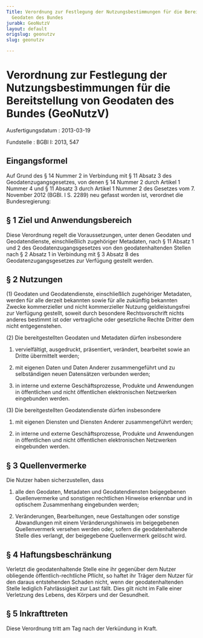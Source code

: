 ```yaml
---
Title: Verordnung zur Festlegung der Nutzungsbestimmungen für die Bereitstellung von
  Geodaten des Bundes
jurabk: GeoNutzV
layout: default
origslug: geonutzv
slug: geonutzv

---
```


# Verordnung zur Festlegung der Nutzungsbestimmungen für die Bereitstellung von Geodaten des Bundes (GeoNutzV)

Ausfertigungsdatum
:   2013-03-19

Fundstelle
:   BGBl I: 2013, 547


## Eingangsformel

Auf Grund des § 14 Nummer 2 in Verbindung mit § 11 Absatz 3 des Geodatenzugangsgesetzes, von denen § 14 Nummer 2 durch Artikel 1 Nummer 4 und § 11 Absatz 3 durch Artikel 1 Nummer 2 des Gesetzes vom 7. November 2012 (BGBl. I S. 2289) neu gefasst worden ist, verordnet die Bundesregierung:


## § 1 Ziel und Anwendungsbereich

Diese Verordnung regelt die Voraussetzungen, unter denen Geodaten und Geodatendienste, einschließlich zugehöriger Metadaten, nach § 11 Absatz 1 und 2 des Geodatenzugangsgesetzes von den geodatenhaltenden Stellen nach § 2 Absatz 1 in Verbindung mit § 3 Absatz 8 des Geodatenzugangsgesetzes zur Verfügung gestellt werden.


## § 2 Nutzungen

(1) Geodaten und Geodatendienste, einschließlich zugehöriger Metadaten, werden für alle derzeit bekannten sowie für alle zukünftig bekannten Zwecke kommerzieller und nicht kommerzieller Nutzung geldleistungsfrei zur Verfügung gestellt, soweit durch besondere Rechtsvorschrift nichts anderes bestimmt ist oder vertragliche oder gesetzliche Rechte Dritter dem nicht entgegenstehen.

(2) Die bereitgestellten Geodaten und Metadaten dürfen insbesondere

1.  vervielfältigt, ausgedruckt, präsentiert, verändert, bearbeitet sowie an Dritte übermittelt werden;


2.  mit eigenen Daten und Daten Anderer zusammengeführt und zu selbständigen neuen Datensätzen verbunden werden;


3.  in interne und externe Geschäftsprozesse, Produkte und Anwendungen in öffentlichen und nicht öffentlichen elektronischen Netzwerken eingebunden werden.




(3) Die bereitgestellten Geodatendienste dürfen insbesondere

1.  mit eigenen Diensten und Diensten Anderer zusammengeführt werden;


2.  in interne und externe Geschäftsprozesse, Produkte und Anwendungen in öffentlichen und nicht öffentlichen elektronischen Netzwerken eingebunden werden.





## § 3 Quellenvermerke

Die Nutzer haben sicherzustellen, dass

1.  alle den Geodaten, Metadaten und Geodatendiensten beigegebenen Quellenvermerke und sonstigen rechtlichen Hinweise erkennbar und in optischem Zusammenhang eingebunden werden;


2.  Veränderungen, Bearbeitungen, neue Gestaltungen oder sonstige Abwandlungen mit einem Veränderungshinweis im beigegebenen Quellenvermerk versehen werden oder, sofern die geodatenhaltende Stelle dies verlangt, der beigegebene Quellenvermerk gelöscht wird.





## § 4 Haftungsbeschränkung

Verletzt die geodatenhaltende Stelle eine ihr gegenüber dem Nutzer obliegende öffentlich-rechtliche Pflicht, so haftet ihr Träger dem Nutzer für den daraus entstehenden Schaden nicht, wenn der geodatenhaltenden Stelle lediglich Fahrlässigkeit zur Last fällt. Dies gilt nicht im Falle einer Verletzung des Lebens, des Körpers und der Gesundheit.


## § 5 Inkrafttreten

Diese Verordnung tritt am Tag nach der Verkündung in Kraft.


